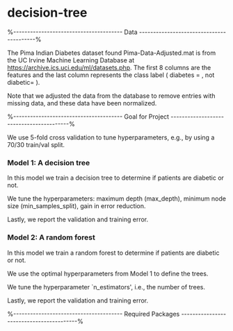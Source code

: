 # decision-tree

%--------------------------------------- Data -----------------------------------------%

The Pima Indian Diabetes dataset found Pima-Data-Adjusted.mat is from the UC Irvine Machine Learning Database at https://archive.ics.uci.edu/ml/datasets.php. 
The first 8 columns are the features and the last column represents the class label ( diabetes = , not diabetic= ). 

Note that we adjusted the data from the database to remove entries with missing data, and these data have been normalized. 

%--------------------------------------- Goal for Project -----------------------------------------%

We use 5-fold cross validation to tune hyperparameters, e.g., by using a 70/30 train/val split.

### Model 1: A decision tree

In this model we train a decision tree to determine if patients are diabetic or not. 

We tune the hyperparameters: maximum depth (max\_depth), minimum node size (min\_samples\_split), gain in error reduction. 

Lastly, we report the validation and training error. 

### Model 2: A random forest

In this model we train a random forest to determine if patients are diabetic or not. 

We use the optimal hyperparameters from Model 1 to define the trees.

We tune the hyperparameter `n_estimators', i.e., the number of trees. 

Lastly, we report the validation and training error. 

%--------------------------------------- Required Packages -----------------------------------------%
